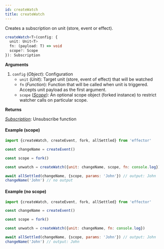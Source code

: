 ```yaml
---
id: createWatch
title: createWatch
---
```


Creates a subscription on unit (store, event or effect).

```ts
createWatch<T>(config: {
  unit: Unit<T>
  fn: (payload: T) => void
  scope?: Scope
}): Subscription
```

**Arguments**

1. `config` (_Object_): Configuration
   - `unit` (_Unit_): Target unit (store, event of effect) that will be watched
   - `fn` (_Function_): Function that will be called when unit is triggered. Accepts unit payload as the first argument.
   - `scope` ([_Scope_](/api/effector/Scope.md)): An optional scope object (forked instance) to restrict watcher calls on particular scope.

**Returns**

[_Subscription_](/explanation/glossary.md#subscription): Unsubscribe function

#### Example (scope)

```js
import {createWatch, createEvent, fork, allSettled} from 'effector'

const changeName = createEvent()

const scope = fork()

const unwatch = createWatch({unit: changeName, scope, fn: console.log})

await allSettled(changeName, {scope, params: 'John'}) // output: John
changeName('John') // no output
```

#### Example (no scope)

```js
import {createWatch, createEvent, fork, allSettled} from 'effector'

const changeName = createEvent()

const scope = fork()

const unwatch = createWatch({unit: changeName, fn: console.log})

await allSettled(changeName, {scope, params: 'John'}) // output: John
changeName('John') // output: John
```
